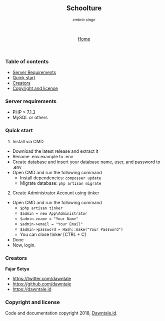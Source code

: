 <p align="center">
<h2 align="center">Schoolture</h2>
<p align="center"><small><i>embrio stage</i></small></p>
<br>
<p align="center"><a href="https://dawntale.id">Home</a></p>
</p>
<br>

### Table of contents

- [Server Requirements](#server-requirements)
- [Quick start](#quick-start)
- [Creators](#creators)
- [Copyright and license](#copyright-and-license)

### Server requirements

- PHP > 7.1.3
- MySQL or others

### Quick start

1. Install via CMD
 - Download the latest release and extract it
 - Rename .env.example to .env
 - Create database and insert your database name, user, and password to .env
 - Open CMD and run the following command
    - Install dependencies: `composser update`
    - Migrate database: `php artisan migrate`

2. Create Administrator Account using tinker
 - Open CMD and run the following command
    - `$php artisan tinker`
    - `$admin = new App\Administrator`
    - `$admin->name = "Your Name"`
    - `$admin->email = "Your Email"`
    - `$admin->password = Hash::make("Your Password")`
    - You can close tinker [CTRL + C]
 - Done
 - Now, login.

### Creators

**Fajar Setya**

- <https://twitter.com/dawntale>
- <https://github.com/dawntale>
- <https://dawntale.id>

### Copyright and license

Code and documentation copyright 2018, [Dawntale.id](https://dawntale.id).